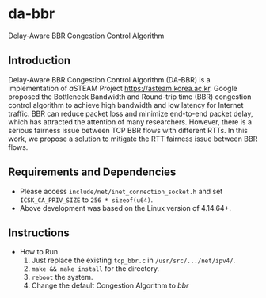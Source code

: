 # da-bbr
Delay-Aware BBR Congestion Control Algorithm

## Introduction

Delay-Aware BBR Congestion Control Algorithm (DA-BBR) is a implementation of *a*STEAM Project <https://asteam.korea.ac.kr>. 
Google proposed the Bottleneck Bandwidth and Round-trip time (BBR) congestion control algorithm to achieve high bandwidth and low latency for Internet traffic. BBR can reduce packet loss and minimize end-to-end packet delay, which has attracted the attention of many researchers. However, there is a serious fairness issue between TCP BBR flows with different RTTs. In this work, we propose a solution to mitigate the RTT fairness issue between BBR flows.

## Requirements and Dependencies

* Please access `include/net/inet_connection_socket.h` and set `ICSK_CA_PRIV_SIZE` to `256 * sizeof(u64)`.
* Above development was based on the Linux version of 4.14.64+.

## Instructions

* How to Run
  1. Just replace the existing `tcp_bbr.c` in `/usr/src/.../net/ipv4/`.
  2. `make && make install` for the directory.
  3. `reboot` the system.
  4. Change the default Congestion Algorithm to *bbr*

